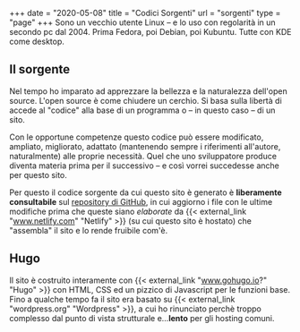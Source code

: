 +++
date = "2020-05-08"
title = "Codici Sorgenti"
url = "sorgenti"
type = "page"
+++
Sono un vecchio utente Linux – e lo uso con regolarità in un secondo pc dal 2004. Prima Fedora, poi Debian, poi Kubuntu. Tutte con KDE come desktop.

## Il sorgente
Nel tempo ho imparato ad apprezzare la bellezza e la naturalezza dell'open source.
L'open source è come chiudere un cerchio. Si basa sulla libertà di accede al "codice" alla base di un programma o – in questo caso – di un sito.

Con le opportune competenze questo codice può essere modificato, ampliato, migliorato, adattato (mantenendo sempre i riferimenti all'autore, naturalmente) alle proprie necessità.
Quel che uno sviluppatore produce diventa materia prima per il successivo – e così vorrei succedesse anche per questo sito.

Per questo il codice sorgente da cui questo sito è generato è **liberamente consultabile** sul [repository di GitHub](link_github), in cui aggiorno i file con le ultime modifiche prima che queste siano _elaborate_ da {{< external_link "www.netlify.com" "Netlify" >}} (su cui questo sito è hostato) che "assembla" il sito e lo rende fruibile com'è.

## Hugo
Il sito è costruito interamente con {{< external_link "www.gohugo.io?" "Hugo" >}}  con HTML, CSS ed un pizzico di Javascript per le funzioni base.
Fino a qualche tempo fa il sito era basato su {{< external_link "wordpress.org" "Wordpress" >}}, a cui ho rinunciato perchè troppo complesso dal punto di vista strutturale e...**lento** per gli hosting comuni.